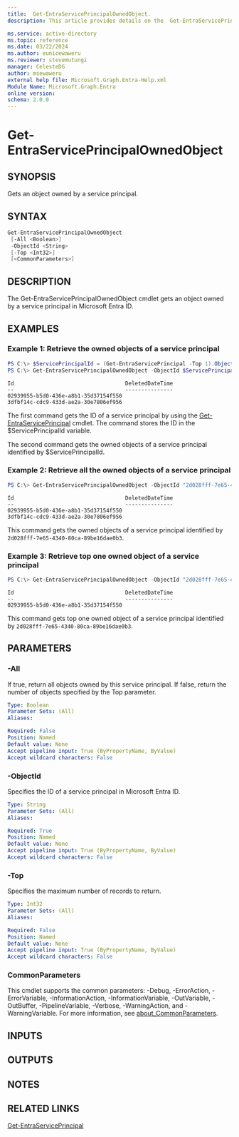 ```yaml
---
title:  Get-EntraServicePrincipalOwnedObject.
description: This article provides details on the  Get-EntraServicePrincipalOwnedObject Command.

ms.service: active-directory
ms.topic: reference
ms.date: 03/22/2024
ms.author: eunicewaweru
ms.reviewer: stevemutungi
manager: CelesteDG
author: msewaweru
external help file: Microsoft.Graph.Entra-Help.xml
Module Name: Microsoft.Graph.Entra
online version:
schema: 2.0.0
---
```


# Get-EntraServicePrincipalOwnedObject

## SYNOPSIS
Gets an object owned by a service principal.

## SYNTAX

```powershell
Get-EntraServicePrincipalOwnedObject 
 [-All <Boolean>] 
 -ObjectId <String> 
 [-Top <Int32>] 
 [<CommonParameters>]
```

## DESCRIPTION
The Get-EntraServicePrincipalOwnedObject cmdlet gets an object owned by a service principal in Microsoft Entra ID.

## EXAMPLES

### Example 1: Retrieve the owned objects of a service principal

```powershell
PS C:\> $ServicePrincipalId = (Get-EntraServicePrincipal -Top 1).ObjectId
PS C:\> Get-EntraServicePrincipalOwnedObject -ObjectId $ServicePrincipalId
```

```output
Id                                   DeletedDateTime
--                                   ---------------
02939955-b5d0-436e-a8b1-35d37154f550
3dfbf14c-cdc9-433d-ae2a-30e7806ef956
```

The first command gets the ID of a service principal by using the [Get-EntraServicePrincipal](./Get-EntraServicePrincipal.md) cmdlet. 
The command stores the ID in the $ServicePrincipalId variable.

The second command gets the owned objects of a service principal identified by $ServicePrincipalId.  

### Example 2: Retrieve all the owned objects of a service principal
```powershell
PS C:\> Get-EntraServicePrincipalOwnedObject -ObjectId "2d028fff-7e65-4340-80ca-89be16dae0b3" -All $true
```

```output
Id                                   DeletedDateTime
--                                   ---------------
02939955-b5d0-436e-a8b1-35d37154f550
3dfbf14c-cdc9-433d-ae2a-30e7806ef956
```

This command gets the owned objects of a service principal identified by `2d028fff-7e65-4340-80ca-89be16dae0b3`.  

### Example 3: Retrieve top one owned object of a service principal
```powershell
PS C:\> Get-EntraServicePrincipalOwnedObject -ObjectId "2d028fff-7e65-4340-80ca-89be16dae0b3" -Top 1
```

```output
Id                                   DeletedDateTime
--                                   ---------------
02939955-b5d0-436e-a8b1-35d37154f550
```

This command gets top one owned object of a service principal identified by `2d028fff-7e65-4340-80ca-89be16dae0b3`.  

## PARAMETERS

### -All
If true, return all objects owned by this service principal.
If false, return the number of objects specified by the Top parameter.

```yaml
Type: Boolean
Parameter Sets: (All)
Aliases:

Required: False
Position: Named
Default value: None
Accept pipeline input: True (ByPropertyName, ByValue)
Accept wildcard characters: False
```

### -ObjectId
Specifies the ID of a service principal in Microsoft Entra ID.

```yaml
Type: String
Parameter Sets: (All)
Aliases:

Required: True
Position: Named
Default value: None
Accept pipeline input: True (ByPropertyName, ByValue)
Accept wildcard characters: False
```

### -Top
Specifies the maximum number of records to return.

```yaml
Type: Int32
Parameter Sets: (All)
Aliases:

Required: False
Position: Named
Default value: None
Accept pipeline input: True (ByPropertyName, ByValue)
Accept wildcard characters: False
```

### CommonParameters
This cmdlet supports the common parameters: -Debug, -ErrorAction, -ErrorVariable, -InformationAction, -InformationVariable, -OutVariable, -OutBuffer, -PipelineVariable, -Verbose, -WarningAction, and -WarningVariable. For more information, see [about_CommonParameters](https://go.microsoft.com/fwlink/?LinkID=113216).

## INPUTS

## OUTPUTS

## NOTES

## RELATED LINKS

[Get-EntraServicePrincipal](Get-EntraServicePrincipal.md)

